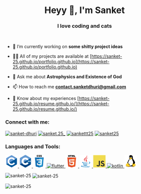 <h1 align="center">Heyy 👋, I'm Sanket</h1>
<h3 align="center">I love coding and cats</h3>

<p align="left"> <a href="https://twitter.com/" target="blank"><img src="https://img.shields.io/twitter/follow/?logo=twitter&style=for-the-badge" alt="" /></a> </p>

- 🔭 I’m currently working on **some shitty project ideas**

- 👨‍💻 All of my projects are available at [https://sanket-25.github.io/portfolio.github.io](https://sanket-25.github.io/portfolio.github.io)

- 💬 Ask me about **Astrophysics and Existence of God**

- 📫 How to reach me **contact.sanketdhuri@gmail.com**

- 📄 Know about my experiences [https://sanket-25.github.io/resume.github.io/](https://sanket-25.github.io/resume.github.io/)

<h3 align="left">Connect with me:</h3>
<p align="left">
<a href="https://linkedin.com/in/sanket-dhuri" target="blank"><img align="center" src="https://raw.githubusercontent.com/rahuldkjain/github-profile-readme-generator/master/src/images/icons/Social/linked-in-alt.svg" alt="sanket-dhuri" height="30" width="40" /></a>
<a href="https://instagram.com/sanket.25_" target="blank"><img align="center" src="https://raw.githubusercontent.com/rahuldkjain/github-profile-readme-generator/master/src/images/icons/Social/instagram.svg" alt="sanket.25_" height="30" width="40" /></a>
<a href="https://www.codechef.com/users/sankettt25" target="blank"><img align="center" src="https://cdn.jsdelivr.net/npm/simple-icons@3.1.0/icons/codechef.svg" alt="sankettt25" height="30" width="40" /></a>
<a href="https://www.hackerrank.com/sanket25" target="blank"><img align="center" src="https://raw.githubusercontent.com/rahuldkjain/github-profile-readme-generator/master/src/images/icons/Social/hackerrank.svg" alt="sanket25" height="30" width="40" /></a>
</p>

<h3 align="left">Languages and Tools:</h3>
<p align="left"> <a href="https://www.cprogramming.com/" target="_blank" rel="noreferrer"> <img src="https://raw.githubusercontent.com/devicons/devicon/master/icons/c/c-original.svg" alt="c" width="40" height="40"/> </a> <a href="https://www.w3schools.com/cpp/" target="_blank" rel="noreferrer"> <img src="https://raw.githubusercontent.com/devicons/devicon/master/icons/cplusplus/cplusplus-original.svg" alt="cplusplus" width="40" height="40"/> </a> <a href="https://www.w3schools.com/css/" target="_blank" rel="noreferrer"> <img src="https://raw.githubusercontent.com/devicons/devicon/master/icons/css3/css3-original-wordmark.svg" alt="css3" width="40" height="40"/> </a> <a href="https://flutter.dev" target="_blank" rel="noreferrer"> <img src="https://www.vectorlogo.zone/logos/flutterio/flutterio-icon.svg" alt="flutter" width="40" height="40"/> </a> <a href="https://www.w3.org/html/" target="_blank" rel="noreferrer"> <img src="https://raw.githubusercontent.com/devicons/devicon/master/icons/html5/html5-original-wordmark.svg" alt="html5" width="40" height="40"/> </a> <a href="https://www.java.com" target="_blank" rel="noreferrer"> <img src="https://raw.githubusercontent.com/devicons/devicon/master/icons/java/java-original.svg" alt="java" width="40" height="40"/> </a> <a href="https://developer.mozilla.org/en-US/docs/Web/JavaScript" target="_blank" rel="noreferrer"> <img src="https://raw.githubusercontent.com/devicons/devicon/master/icons/javascript/javascript-original.svg" alt="javascript" width="40" height="40"/> </a> <a href="https://kotlinlang.org" target="_blank" rel="noreferrer"> <img src="https://www.vectorlogo.zone/logos/kotlinlang/kotlinlang-icon.svg" alt="kotlin" width="40" height="40"/> </a> <a href="https://www.linux.org/" target="_blank" rel="noreferrer"> <img src="https://raw.githubusercontent.com/devicons/devicon/master/icons/linux/linux-original.svg" alt="linux" width="40" height="40"/> </a> </p>

<p><img align="left" src="https://github-readme-stats.vercel.app/api/top-langs?username=sanket-25&show_icons=true&locale=en&layout=compact" alt="sanket-25" /></p>

<p>&nbsp;<img align="center" src="https://github-readme-stats.vercel.app/api?username=sanket-25&show_icons=true&locale=en" alt="sanket-25" /></p>

<p><img align="center" src="https://github-readme-streak-stats.herokuapp.com/?user=sanket-25&" alt="sanket-25" /></p>
